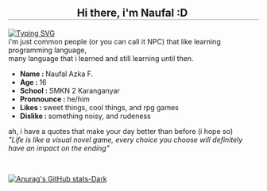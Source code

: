 
<h2 align="center" style="border-bottom: 2px solid lightblue;">
  Hi there, i'm Naufal :D
  <img>
</h2>

[![Typing SVG](https://readme-typing-svg.demolab.com?font=Fira+Code&size=25&pause=1000&color=476CF7&width=600&height=40&lines=Just+a+people+that+like+learning+to+code;Also+liked+RPG+genre+game)](https://git.io/typing-svg) <br>
i'm just common people (or you can call it NPC) that like learning programming language, <br>
many language that i learned and still learning until then.

<ul>
  <li><b>Name : </b>Naufal Azka F.</li>
  <li><b>Age : </b>16</li>
  <li><b>School : </b>SMKN 2 Karanganyar</li>
  <li><b>Pronnounce : </b>he/him</li>
  <li><b>Likes : </b>sweet things, cool things, and rpg games</li>
  <li><b>Dislike : </b>something noisy, and rudeness</li>
</ul>

<p>ah, i have a quotes that make your day better than before (i hope so) <br>
  <i>"Life is like a visual novel game, every choice you choose will definitely have an impact on the ending"</i>
</p><br>

[![Anurag's GitHub stats-Dark](https://github-readme-stats.vercel.app/api?username=Lovrenski&show_icons=true&theme=dark#gh-dark-mode-only)](https://github.com/anuraghazra/github-readme-stats#gh-dark-mode-only)

